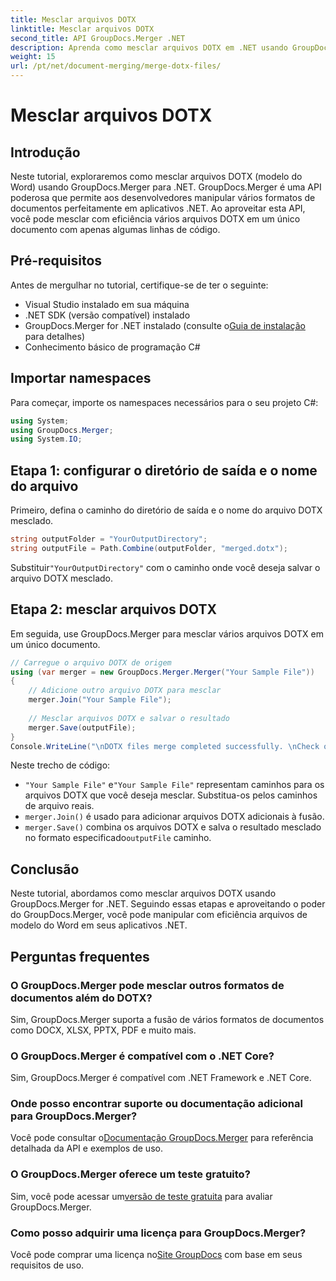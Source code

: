 ```yaml
---
title: Mesclar arquivos DOTX
linktitle: Mesclar arquivos DOTX
second_title: API GroupDocs.Merger .NET
description: Aprenda como mesclar arquivos DOTX em .NET usando GroupDocs.Merger sem esforço. Aprimore seus recursos de manipulação de documentos.
weight: 15
url: /pt/net/document-merging/merge-dotx-files/
---
```


# Mesclar arquivos DOTX

## Introdução
Neste tutorial, exploraremos como mesclar arquivos DOTX (modelo do Word) usando GroupDocs.Merger para .NET. GroupDocs.Merger é uma API poderosa que permite aos desenvolvedores manipular vários formatos de documentos perfeitamente em aplicativos .NET. Ao aproveitar esta API, você pode mesclar com eficiência vários arquivos DOTX em um único documento com apenas algumas linhas de código.
## Pré-requisitos
Antes de mergulhar no tutorial, certifique-se de ter o seguinte:
- Visual Studio instalado em sua máquina
- .NET SDK (versão compatível) instalado
-  GroupDocs.Merger for .NET instalado (consulte o[Guia de instalação](https://tutorials.groupdocs.com/merger/net/) para detalhes)
- Conhecimento básico de programação C#

## Importar namespaces
Para começar, importe os namespaces necessários para o seu projeto C#:
```csharp
using System; 
using GroupDocs.Merger;
using System.IO;
```
## Etapa 1: configurar o diretório de saída e o nome do arquivo
Primeiro, defina o caminho do diretório de saída e o nome do arquivo DOTX mesclado.
```csharp
string outputFolder = "YourOutputDirectory";
string outputFile = Path.Combine(outputFolder, "merged.dotx");
```
 Substituir`"YourOutputDirectory"` com o caminho onde você deseja salvar o arquivo DOTX mesclado.
## Etapa 2: mesclar arquivos DOTX
Em seguida, use GroupDocs.Merger para mesclar vários arquivos DOTX em um único documento.
```csharp
// Carregue o arquivo DOTX de origem
using (var merger = new GroupDocs.Merger.Merger("Your Sample File"))
{
    // Adicione outro arquivo DOTX para mesclar
    merger.Join("Your Sample File");
    
    // Mesclar arquivos DOTX e salvar o resultado
    merger.Save(outputFile);
}
Console.WriteLine("\nDOTX files merge completed successfully. \nCheck output in {0}", outputFolder);
```
Neste trecho de código:
- `"Your Sample File"` e`"Your Sample File"` representam caminhos para os arquivos DOTX que você deseja mesclar. Substitua-os pelos caminhos de arquivo reais.
- `merger.Join()` é usado para adicionar arquivos DOTX adicionais à fusão.
- `merger.Save()` combina os arquivos DOTX e salva o resultado mesclado no formato especificado`outputFile` caminho.

## Conclusão
Neste tutorial, abordamos como mesclar arquivos DOTX usando GroupDocs.Merger for .NET. Seguindo essas etapas e aproveitando o poder do GroupDocs.Merger, você pode manipular com eficiência arquivos de modelo do Word em seus aplicativos .NET.

## Perguntas frequentes
### O GroupDocs.Merger pode mesclar outros formatos de documentos além do DOTX?
Sim, GroupDocs.Merger suporta a fusão de vários formatos de documentos como DOCX, XLSX, PPTX, PDF e muito mais.
### O GroupDocs.Merger é compatível com o .NET Core?
Sim, GroupDocs.Merger é compatível com .NET Framework e .NET Core.
### Onde posso encontrar suporte ou documentação adicional para GroupDocs.Merger?
 Você pode consultar o[Documentação GroupDocs.Merger](https://tutorials.groupdocs.com/merger/net/) para referência detalhada da API e exemplos de uso.
### O GroupDocs.Merger oferece um teste gratuito?
 Sim, você pode acessar um[versão de teste gratuita](https://releases.groupdocs.com/) para avaliar GroupDocs.Merger.
### Como posso adquirir uma licença para GroupDocs.Merger?
 Você pode comprar uma licença no[Site GroupDocs](https://purchase.groupdocs.com/buy) com base em seus requisitos de uso.